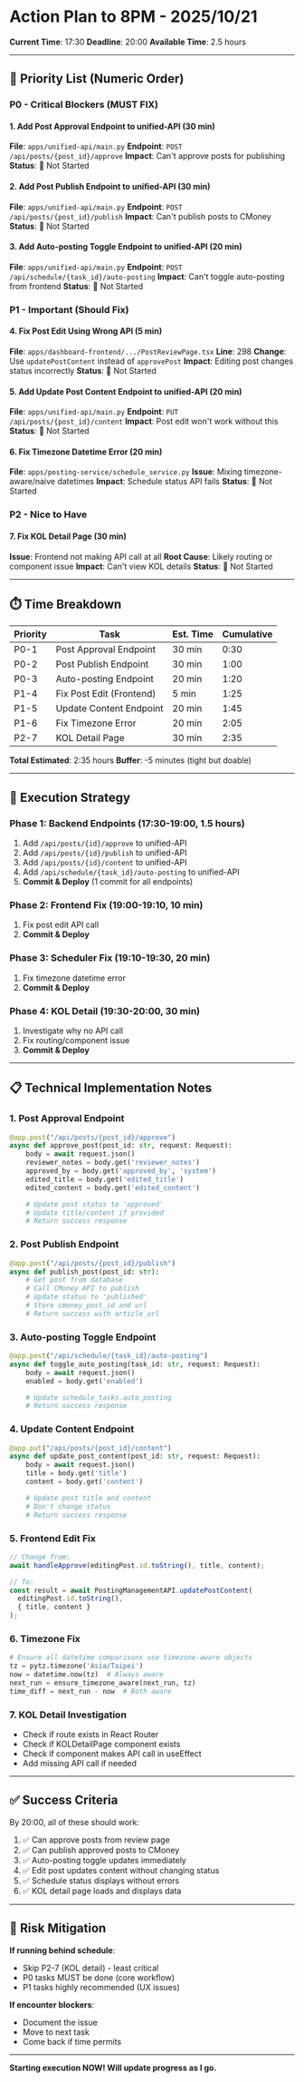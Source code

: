# Action Plan to 8PM - 2025/10/21

**Current Time**: 17:30
**Deadline**: 20:00
**Available Time**: 2.5 hours

---

## 🎯 Priority List (Numeric Order)

### P0 - Critical Blockers (MUST FIX)

#### 1. Add Post Approval Endpoint to unified-API (30 min)
**File**: `apps/unified-api/main.py`
**Endpoint**: `POST /api/posts/{post_id}/approve`
**Impact**: Can't approve posts for publishing
**Status**: 🔴 Not Started

#### 2. Add Post Publish Endpoint to unified-API (30 min)
**File**: `apps/unified-api/main.py`
**Endpoint**: `POST /api/posts/{post_id}/publish`
**Impact**: Can't publish posts to CMoney
**Status**: 🔴 Not Started

#### 3. Add Auto-posting Toggle Endpoint to unified-API (20 min)
**File**: `apps/unified-api/main.py`
**Endpoint**: `POST /api/schedule/{task_id}/auto-posting`
**Impact**: Can't toggle auto-posting from frontend
**Status**: 🔴 Not Started

### P1 - Important (Should Fix)

#### 4. Fix Post Edit Using Wrong API (5 min)
**File**: `apps/dashboard-frontend/.../PostReviewPage.tsx`
**Line**: 298
**Change**: Use `updatePostContent` instead of `approvePost`
**Impact**: Editing post changes status incorrectly
**Status**: 🔴 Not Started

#### 5. Add Update Post Content Endpoint to unified-API (20 min)
**File**: `apps/unified-api/main.py`
**Endpoint**: `PUT /api/posts/{post_id}/content`
**Impact**: Post edit won't work without this
**Status**: 🔴 Not Started

#### 6. Fix Timezone Datetime Error (20 min)
**File**: `apps/posting-service/schedule_service.py`
**Issue**: Mixing timezone-aware/naive datetimes
**Impact**: Schedule status API fails
**Status**: 🔴 Not Started

### P2 - Nice to Have

#### 7. Fix KOL Detail Page (30 min)
**Issue**: Frontend not making API call at all
**Root Cause**: Likely routing or component issue
**Impact**: Can't view KOL details
**Status**: 🔴 Not Started

---

## ⏱️ Time Breakdown

| Priority | Task | Est. Time | Cumulative |
|----------|------|-----------|------------|
| P0-1 | Post Approval Endpoint | 30 min | 0:30 |
| P0-2 | Post Publish Endpoint | 30 min | 1:00 |
| P0-3 | Auto-posting Endpoint | 20 min | 1:20 |
| P1-4 | Fix Post Edit (Frontend) | 5 min | 1:25 |
| P1-5 | Update Content Endpoint | 20 min | 1:45 |
| P1-6 | Fix Timezone Error | 20 min | 2:05 |
| P2-7 | KOL Detail Page | 30 min | 2:35 |

**Total Estimated**: 2:35 hours
**Buffer**: -5 minutes (tight but doable)

---

## 🚀 Execution Strategy

### Phase 1: Backend Endpoints (17:30-19:00, 1.5 hours)
1. Add `/api/posts/{id}/approve` to unified-API
2. Add `/api/posts/{id}/publish` to unified-API
3. Add `/api/posts/{id}/content` to unified-API
4. Add `/api/schedule/{task_id}/auto-posting` to unified-API
5. **Commit & Deploy** (1 commit for all endpoints)

### Phase 2: Frontend Fix (19:00-19:10, 10 min)
1. Fix post edit API call
2. **Commit & Deploy**

### Phase 3: Scheduler Fix (19:10-19:30, 20 min)
1. Fix timezone datetime error
2. **Commit & Deploy**

### Phase 4: KOL Detail (19:30-20:00, 30 min)
1. Investigate why no API call
2. Fix routing/component issue
3. **Commit & Deploy**

---

## 📋 Technical Implementation Notes

### 1. Post Approval Endpoint
```python
@app.post("/api/posts/{post_id}/approve")
async def approve_post(post_id: str, request: Request):
    body = await request.json()
    reviewer_notes = body.get('reviewer_notes')
    approved_by = body.get('approved_by', 'system')
    edited_title = body.get('edited_title')
    edited_content = body.get('edited_content')

    # Update post status to 'approved'
    # Update title/content if provided
    # Return success response
```

### 2. Post Publish Endpoint
```python
@app.post("/api/posts/{post_id}/publish")
async def publish_post(post_id: str):
    # Get post from database
    # Call CMoney API to publish
    # Update status to 'published'
    # Store cmoney_post_id and url
    # Return success with article_url
```

### 3. Auto-posting Toggle Endpoint
```python
@app.post("/api/schedule/{task_id}/auto-posting")
async def toggle_auto_posting(task_id: str, request: Request):
    body = await request.json()
    enabled = body.get('enabled')

    # Update schedule_tasks.auto_posting
    # Return success response
```

### 4. Update Content Endpoint
```python
@app.put("/api/posts/{post_id}/content")
async def update_post_content(post_id: str, request: Request):
    body = await request.json()
    title = body.get('title')
    content = body.get('content')

    # Update post title and content
    # Don't change status
    # Return success response
```

### 5. Frontend Edit Fix
```typescript
// Change from:
await handleApprove(editingPost.id.toString(), title, content);

// To:
const result = await PostingManagementAPI.updatePostContent(
  editingPost.id.toString(),
  { title, content }
);
```

### 6. Timezone Fix
```python
# Ensure all datetime comparisons use timezone-aware objects
tz = pytz.timezone('Asia/Taipei')
now = datetime.now(tz)  # Always aware
next_run = ensure_timezone_aware(next_run, tz)
time_diff = next_run - now  # Both aware
```

### 7. KOL Detail Investigation
- Check if route exists in React Router
- Check if KOLDetailPage component exists
- Check if component makes API call in useEffect
- Add missing API call if needed

---

## ✅ Success Criteria

By 20:00, all of these should work:
1. ✅ Can approve posts from review page
2. ✅ Can publish approved posts to CMoney
3. ✅ Auto-posting toggle updates immediately
4. ✅ Edit post updates content without changing status
5. ✅ Schedule status displays without errors
6. ✅ KOL detail page loads and displays data

---

## 🚨 Risk Mitigation

**If running behind schedule**:
- Skip P2-7 (KOL detail) - least critical
- P0 tasks MUST be done (core workflow)
- P1 tasks highly recommended (UX issues)

**If encounter blockers**:
- Document the issue
- Move to next task
- Come back if time permits

---

**Starting execution NOW! Will update progress as I go.**
